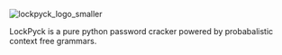 ![lockpyck_logo_smaller](https://cloud.githubusercontent.com/assets/17939786/14753153/6796924c-08a1-11e6-875f-064c202e1c06.JPG)

LockPyck is a pure python password cracker powered by probabalistic context free grammars.
